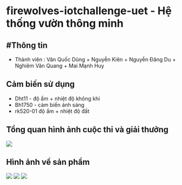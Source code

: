 # firewolves-iotchallenge-uet - Hệ thống vườn thông minh #
## #Thông tin ##
+ Thành viên : Văn Quốc Dũng + Nguyễn Kiên + Nguyễn Đăng Du + Nghiêm Văn Quang + Mai Mạnh Huy
## Cảm biến sử dụng ##
+ Dht11 - độ ẩm + nhiệt độ không khí
+ Bh1750 - cảm biến ánh sáng
+ rk520-01 độ ẩm + nhiệt độ đất
## Tổng quan hình ảnh cuộc thi và giải thưởng ##
![](anh/giaithuong.JPG)
## Hình ảnh về sản phẩm ##

![](anh/1.JPG)
![](anh/2.JPG)
![](anh/3.JPG)
